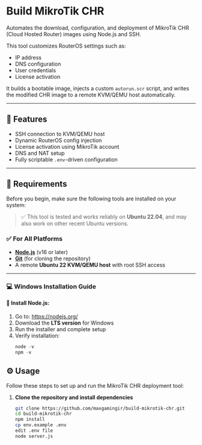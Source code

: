 # Build MikroTik CHR

Automates the download, configuration, and deployment of MikroTik CHR (Cloud Hosted Router) images using Node.js and SSH.

This tool customizes RouterOS settings such as:

- IP address
- DNS configuration
- User credentials
- License activation

It builds a bootable image, injects a custom `autorun.scr` script, and writes the modified CHR image to a remote KVM/QEMU host automatically.

---

## 🚀 Features

- SSH connection to KVM/QEMU host
- Dynamic RouterOS config injection
- License activation using MikroTik account
- DNS and NAT setup
- Fully scriptable `.env`-driven configuration

---

## 🧰 Requirements

Before you begin, make sure the following tools are installed on your system:

> ✅ This tool is tested and works reliably on **Ubuntu 22.04**, and may also work on other recent Ubuntu versions.

### ✅ For All Platforms

- **[Node.js](https://nodejs.org/)** (v16 or later)
- **[Git](https://git-scm.com/)** (for cloning the repository)
- A remote **Ubuntu 22 KVM/QEMU host** with root SSH access

---

### 💻 Windows Installation Guide

#### 🔧 Install Node.js:

1. Go to: https://nodejs.org/
2. Download the **LTS version** for Windows
3. Run the installer and complete setup
4. Verify installation:
   ```powershell
   node -v
   npm -v
   ```

## ⚙️ Usage

Follow these steps to set up and run the MikroTik CHR deployment tool:

1. **Clone the repository and install dependencies**

   ```bash
   git clone https://github.com/maxgamingir/build-mikrotik-chr.git
   cd build-mikrotik-chr
   npm install
   cp env.example .env
   edit .env file
   node server.js
   ```

